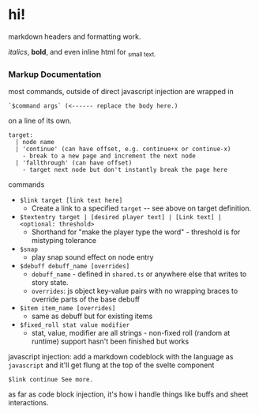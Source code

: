 # hi!

markdown headers and formatting work.

*italics*, **bold**, and even inline html for <sub>small text.</sub>


### Markup Documentation

most commands, outside of direct javascript injection are wrapped in

```
`$command args` (<------ replace the body here.)
```

on a line of its own.

```
target: 
  | node name
  | 'continue' (can have offset, e.g. continue+x or continue-x)
    - break to a new page and increment the next node
  | 'fallthrough' (can have offset)
    - target next node but don't instantly break the page here
```


commands

* `$link target [link text here]`
	* Create a link to a specified `target` -- see above on target definition.
* `$textentry target | [desired player text] | [Link text] | <optional: threshold>`
	* Shorthand for "make the player type the word" - threshold is for mistyping tolerance
* `$snap`
	* play snap sound effect on node entry
* `$debuff debuff_name [overrides]`
	* `debuff_name` - defined in `shared.ts` or anywhere else that writes to story state.
	* `overrides`: js object key-value pairs with no wrapping braces to override parts of the base debuff
* `$item item_name [overrides]`
	* same as debuff but for existing items
* `$fixed_roll stat value modifier`
	* stat, value, modifier are all strings - non-fixed roll (random at runtime) support hasn't been finished but works

javascript injection:
add a markdown codeblock with the language as `javascript` and it'll get flung at the top of the svelte component

`$link continue See more.`

as far as code block injection, it's how i handle things like buffs and sheet interactions. 

